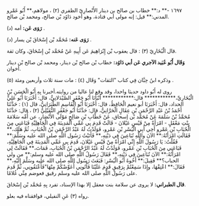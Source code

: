 ١٦٩٧ -** د:** خطاب بن صالح بن دينار الأَنْصارِيّ الظفري (٢) ، مولاهم،** أَبُو عَمْرو المدني:** قيل: إنه مولى أبي قتادة، وهو أخود دَاوُد بْن صالح، ومحمد بْن صالح.

**رَوَى عَن:** أمه (د) .

**رَوَى عَنه:** مُحَمَّد بْن إِسْحَاقَ بْن يسار (د) .

قال الْبُخَارِيّ (٣) : قال يعقوب بْن إِبْرَاهِيمَ عَن أَبِيهِ عَنْ مُحَمَّد بْن إِسْحَاقَ، وكان ثقة.

**وَقَال أَبُو عُبَيد الآجري عَن أبي دَاوُد:** خطاب بْن صالح بْن دينار، ومحمد بْن صالح بْن دينار أخوان.

وذكره ابنُ حِبَّان فِي كتاب "الثقات" وَقَال (٤) : مات سنة ثلاث وأربعين ومئة (٥) .

روى له أَبُو داود حديثا واحدا، وقد وقع لنا عاليا من روايته.أخبرنا بِهِ أَبُو الْحَسَنِ بْنُ الْبُخَارِيِّ،************ قال:************ أَنْبَأَنَا أَبُو جَعْفَرٍ الصَّيْدَلانِيُّ، قال: أَخْبَرَنَا أَبُو عَلِيٍّ الحداد، قال: أَخْبَرَنَا أبو نعيم الْحَافِظُ، قال: أَخْبَرَنَا أَبُو الْقَاسِمِ الطَّبَرَانِيُّ، قال (١) : حَدَّثَنَا أَحْمَدُ بْنُ عَبْدِ الرَّحْمَنِ بْنِ عِقَالٍ الْحَرَّانِيُّ، قال: حَدَّثَنَا أَبُو جَعْفَرٍ النُّفَيْلِيُّ (٢) ، قال: حَدَّثَنَا مُحَمَّدُ بْنُ سَلَمَةَ عَنْ مُحَمَّد بْن إسحاق، عَنْ خَطَّابِ بْنِ صَالِحٍ مَوْلَى الأَنْصَارِ، عن أُمِّه سَلامَةَ بِنْتِ مَعْقَلٍ - امْرَأَةٌ مِنْ قَيْسِ عَيْلانَ - قَالَتْ قَدِمَ بِي عَمِّي الْمَدِينَةَ فِي الْجَاهِلِيَّةِ فَبَاعَنِي مِنَ الْحُبَابِ بْنِ عَمْرو أَخِي أَبِي الْيُسْرِ بْنِ عَمْرو، فَوَلَدْتُ لَهُ عَبْدُ الرَّحْمَنِ بْنُ الْحُبَابِ، ثُمَّ هَلَك،** فَقَالَتِ امْرَأَتُهُ:** الآنَ واللَّهِ تُبَاعِينَ فِي دَيْنِهِ،** فَأَتَيْتُ رَسُول اللَّهِ صلى الله عليه وسَلَّمَ:** فَقُلْتُ: يَا رَسُولَ اللَّهِ إِنِّي امْرَأَةٌ مِنْ قَيْسِ عَيْلانَ، قَدِمَ بِي عَمِّي الْمَدِينَةَ فِي الْجَاهِلِيَّةِ، فَبَاعَنِي مِنَ الْحُبَابِ بْنِ عَمْرو، فَوَلَدْتُ لَهُ عَبْدُ الرَّحْمَنِ بْنُ الْحُبَابِ، فَمَاتَ،** فَقَالَتْ لِي امْرَأَتُهُ:** الآنَ تُبَاعِينَ فِي دَيْنِهِ،** فَقَالَ رَسُولُ اللَّهِ صلى الله عليه وسلم:** من ولي الحباب؟** فَقِيلَ:** أَخُوهُ أَبُو الْيُسْرِ: فَبَعَثَ رَسُول اللَّهِ صلى الله عليه وسَلَّمَ إِلَيْهِ،** فَقَالَ:** اعْتِقْهَا، وإِذَا سَمِعْتُمْ بِرَقِيقٍ قَدِمَ عَلَيْنَا فَأْتُونِي أُعَوِّضْكُمْ مِنْهَا"فَأَعْتَقُونِي، ثُمَّ قَدِمَ على رَسُول اللَّهِ صلى الله عليه وسلم رقيق فعوضم مِنِّي غُلامًا.

**قال الطبراني:** لا يروى عن سلامة بنت معقل إلا بهذا الإسناد، تفرد بِهِ مُحَمَّد بْن إِسْحَاقَ.

رواه (٣) عَنِ النفيلي، فوافقناه فيه بعلو.